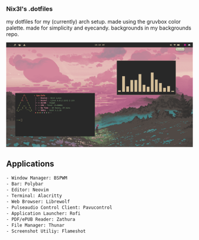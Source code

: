 ### Nix3l's .dotfiles

my dotfiles for my (currently) arch setup.
made using the gruvbox color palette.
made for simplicity and eyecandy.
backgrounds in my backgrounds repo.

![Screenshot 1](shot1.png)

## Applications
    - Window Manager: BSPWM
    - Bar: Polybar
    - Editor: Neovim
    - Terminal: Alacritty
    - Web Browser: Librewolf
    - Pulseaudio Control Client: Pavucontrol
    - Application Launcher: Rofi
    - PDF/ePUB Reader: Zathura
    - File Manager: Thunar
    - Screenshot Utiliy: Flameshot
